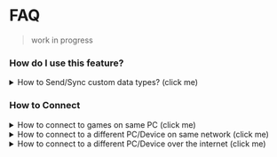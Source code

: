 # FAQ

> work in progress

### How do I use this feature?

<details>
  <summary>How to Send/Sync custom data types? (click me)</summary>
  
  Mirage can automatically create Serialization functions for many custom data types when your scripts are compiled.

  For example, Mirage will automatically create a functions for `MyCustomStruct` so that it can be sent without any extra work.
  ```cs
  [ClientRpc]
  public void RpcDoSomething(MyCustomStruct data)
  {
      // do stuff here
  }

  struct MyCustomStruct
  {
      int someNumber;
      Vector3 somePosition;
  }
  ```

  For More details 
  - [DataTypes](./DataTypes.md)
  - [Serialization](./Serialization.md)
</details>


### How to Connect

<details>
  <summary>How to connect to games on same PC (click me)</summary>

  Make sure the networkAddress field on NetworkManager or the Hud is set up `localHost`
</details>

<details>
  <summary>How to connect to a different PC/Device on same network (click me)</summary>

  Set the networkAddress field to the LAN IP of the host `192.168.x.x`

  *In some cases you may need additional steps, check below*

  To check ip on Windows you can open powershell and use the `ipconfig` command, then under your current adapter (ethernet/wifi/etc) look for `IPv4 Address`

  ` IPv4 Address. . . . . . . . . . . : 192.168.x.x `
</details>

<details>
  <summary>How to connect to a different PC/Device over the internet (click me)</summary>

  Set the networkAddress field to be the IP address of the host (google 'whats my IP')

  > This section does not cover relays/dedicated vps/headless features

  For this to work, you will need to do **some** of the following, most of these depend on your set up and router

  - **Port forward**: you'll have to login your Router
    - Either forward your game port (default is 7777) for your PC's local IP. (192.168.1.20 for example) 
    - Or the quick (but less safe) add that local IP to DMZ.

  - **PC Firewalls**: 
    - You can turn it off for a quick test (And turn it back on later)
    - manually allow the editor and any builds you create it in firewalls settings.

  - Try from a build rather than the Unity Editor
  
  - Some anti virus/phones may have additional blocking.
    - You can turn it off for a quick test (And turn it back on later)
  
  - In rare cases ISPs or companies/schools block ports and connections, this is harder to adjust yourself.

  If you need more help it is best to google for guide for your setup and router.

  An alternative to the above is to use a dedicated server (vps) or use a relay.
</details>
